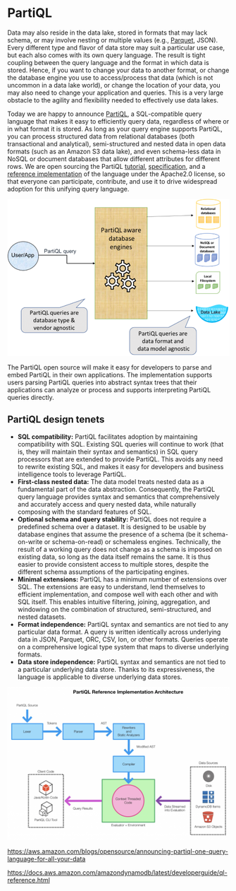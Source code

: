 # PartiQL

Data may also reside in the data lake, stored in formats that may lack schema, or may involve nesting or multiple values (e.g., [Parquet](https://parquet.apache.org/), JSON). Every different type and flavor of data store may suit a particular use case, but each also comes with its own query language. The result is tight coupling between the query language and the format in which data is stored. Hence, if you want to change your data to another format, or change the database engine you use to access/process that data (which is not uncommon in a data lake world), or change the location of your data, you may also need to change your application and queries. This is a very large obstacle to the agility and flexibility needed to effectively use data lakes.

Today we are happy to announce [PartiQL](https://partiql.org/), a SQL-compatible query language that makes it easy to efficiently query data, regardless of where or in what format it is stored. As long as your query engine supports PartiQL, you can process structured data from relational databases (both transactional and analytical), semi-structured and nested data in open data formats (such as an Amazon S3 data lake), and even schema-less data in NoSQL or document databases that allow different attributes for different rows. We are open sourcing the PartiQL [tutorial](https://partiql.org/tutorial.html), [specification](https://partiql.org/assets/PartiQL-Specification.pdf), and a [reference implementation](https://github.com/partiql/) of the language under the Apache2.0 license, so that everyone can participate, contribute, and use it to drive widespread adoption for this unifying query language.

![image](media/PartiQL-image1.png)

The PartiQL open source will make it easy for developers to parse and embed PartiQL in their own applications. The implementation supports users parsing PartiQL queries into abstract syntax trees that their applications can analyze or process and supports interpreting PartiQL queries directly.

## PartiQL design tenets

- **SQL compatibility:** PartiQL facilitates adoption by maintaining compatibility with SQL. Existing SQL queries will continue to work (that is, they will maintain their syntax and semantics) in SQL query processors that are extended to provide PartiQL. This avoids any need to rewrite existing SQL, and makes it easy for developers and business intelligence tools to leverage PartiQL.
- **First-class nested data:** The data model treats nested data as a fundamental part of the data abstraction. Consequently, the PartiQL query language provides syntax and semantics that comprehensively and accurately access and query nested data, while naturally composing with the standard features of SQL.
- **Optional schema and query stability:** PartiQL does not require a predefined schema over a dataset. It is designed to be usable by database engines that assume the presence of a schema (be it schema-on-write or schema-on-read) or schemaless engines. Technically, the result of a working query does not change as a schema is imposed on existing data, so long as the data itself remains the same. It is thus easier to provide consistent access to multiple stores, despite the different schema assumptions of the participating engines.
- **Minimal extensions:** PartiQL has a minimum number of extensions over SQL. The extensions are easy to understand, lend themselves to efficient implementation, and compose well with each other and with SQL itself. This enables intuitive filtering, joining, aggregation, and windowing on the combination of structured, semi-structured, and nested datasets.
- **Format independence:** PartiQL syntax and semantics are not tied to any particular data format. A query is written identically across underlying data in JSON, Parquet, ORC, CSV, Ion, or other formats. Queries operate on a comprehensive logical type system that maps to diverse underlying formats.
- **Data store independence:** PartiQL syntax and semantics are not tied to a particular underlying data store. Thanks to its expressiveness, the language is applicable to diverse underlying data stores.

![image](media/PartiQL-image2.png)

<https://aws.amazon.com/blogs/opensource/announcing-partiql-one-query-language-for-all-your-data>

<https://docs.aws.amazon.com/amazondynamodb/latest/developerguide/ql-reference.html>
